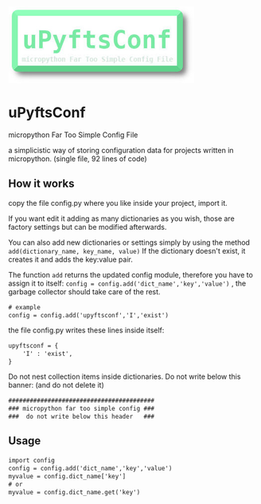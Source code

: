 ![micropython Far Too Simple Config File!](/upyftsc.jpg "uPyftsConf")

# uPyftsConf
micropython Far Too Simple Config File

a simplicistic way of storing configuration data for projects written in micropython. (single file, 92 lines of code)

## How it works
copy the file config.py where you like inside your project, import it.

If you want edit it adding as many dictionaries as you wish, those are factory settings but can be modified afterwards.

You can also add new dictionaries or settings simply by using the method `add(dictionary_name, key_name, value)`
If the dictionary doesn't exist, it creates it and adds the key:value pair.

The function `add` returns the updated config module, therefore you have to assign it to itself: `config = config.add('dict_name','key','value')` , the garbage collector should take care of the rest.

```micropython
# example
config = config.add('upyftsconf','I','exist')
```
the file config.py writes these lines inside itself:

```micropython
upyftsconf = {
    'I' : 'exist',
}
```

Do not nest collection items inside dictionaries.
Do not write below this banner:
(and do not delete it)

```micropython
#########################################
### micropython far too simple config ###
###  do not write below this header   ###
```

## Usage

```micropython
import config
config = config.add('dict_name','key','value')
myvalue = config.dict_name['key']
# or
myvalue = config.dict_name.get('key')
```
